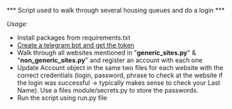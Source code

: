 *** Script used to walk through several housing queues and do a login ***

*Usage:*
* Install packages from requirements.txt
* [Create a telegram bot and get the token](https://www.freecodecamp.org/news/how-to-create-a-telegram-bot-using-python/#:~:text=Type%20%2Fnewbot%20%2C%20and%20follow%20the,access%20to%20the%20Telegram%20API.&text=Note%3A%20Make%20sure%20you%20store,can%20easily%20manipulate%20your%20bot)
* Walk through all websites mentioned in "**generic_sites.py**" & "**non_generic_sites.py**" and register an account with each one
* Update Account object in the same two files for each website with the correct credentials (login, password, phrase to check at the website if the login was successful -> typically makes sense to check your Last Name). Use a files module/secrets.py to store the passwords.
* Run the script using run.py file